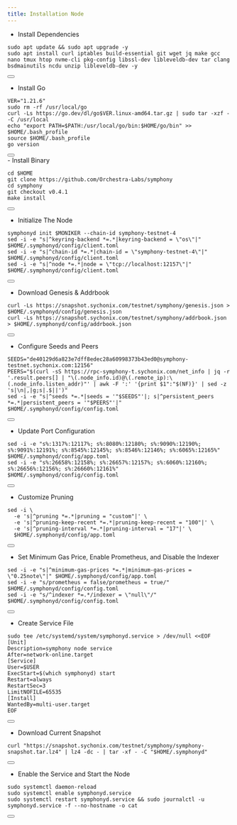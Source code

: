 ```yaml
---
title: Installation Node
---
```


- Install Dependencies 

<div class="code-block-wrapper">
  <pre><code>sudo apt update && sudo apt upgrade -y
sudo apt install curl iptables build-essential git wget jq make gcc nano tmux htop nvme-cli pkg-config libssl-dev libleveldb-dev tar clang bsdmainutils ncdu unzip libleveldb-dev -y</code></pre>
  <button class="copy-btn"><i class="fas fa-copy"></i></button>
</div>

- Install Go

<div class="code-block-wrapper">
  <pre><code>VER="1.21.6"
sudo rm -rf /usr/local/go
curl -Ls https://go.dev/dl/go$VER.linux-amd64.tar.gz | sudo tar -xzf - -C /usr/local
echo "export PATH=$PATH:/usr/local/go/bin:$HOME/go/bin" >> $HOME/.bash_profile
source $HOME/.bash_profile
go version</code></pre>
  <button class="copy-btn"><i class="fas fa-copy"></i></button>
</div>
- Install Binary

<div class="code-block-wrapper">
  <pre><code>cd $HOME
git clone https://github.com/Orchestra-Labs/symphony
cd symphony
git checkout v0.4.1
make install</code></pre>
  <button class="copy-btn"><i class="fas fa-copy"></i></button>
</div>

- Initialize The Node

<div class="code-block-wrapper"><!-- Change chain id and port -->
  <pre><code>symphonyd init $MONIKER --chain-id symphony-testnet-4
sed -i -e "s|^keyring-backend *=.*|keyring-backend = \"os\"|" $HOME/.symphonyd/config/client.toml
sed -i -e "s|^chain-id *=.*|chain-id = \"symphony-testnet-4\"|" $HOME/.symphonyd/config/client.toml
sed -i -e "s|^node *=.*|node = \"tcp://localhost:12157\"|" $HOME/.symphonyd/config/client.toml</code></pre>
  <button class="copy-btn"><i class="fas fa-copy"></i></button>
</div><!-- Change chain id and port -->

- Download Genesis & Addrbook

<div class="code-block-wrapper">
  <pre><code>curl -Ls https://snapshot.sychonix.com/testnet/symphony/genesis.json > $HOME/.symphonyd/config/genesis.json
curl -Ls https://snapshot.sychonix.com/testnet/symphony/addrbook.json > $HOME/.symphonyd/config/addrbook.json</code></pre>
  <button class="copy-btn"><i class="fas fa-copy"></i></button>
</div>

- Configure Seeds and Peers

<div class="code-block-wrapper">
  <pre><code>SEEDS="de40129d6a823e7dff8edec28a60998373b43ed0@symphony-testnet.sychonix.com:12156"
PEERS="$(curl -sS https://rpc-symphony-t.sychonix.com/net_info | jq -r '.result.peers[] | "\(.node_info.id)@\(.remote_ip):\(.node_info.listen_addr)"' | awk -F ':' '{print $1":"$(NF)}' | sed -z 's|\n|,|g;s|.$||')"
sed -i -e "s|^seeds *=.*|seeds = '"$SEEDS"'|; s|^persistent_peers *=.*|persistent_peers = '"$PEERS"'|" $HOME/.symphonyd/config/config.toml</code></pre>
  <button class="copy-btn"><i class="fas fa-copy"></i></button>
</div>

- Update Port Configuration

<div class="code-block-wrapper">
  <pre><code>sed -i -e "s%:1317%:12117%; s%:8080%:12180%; s%:9090%:12190%; s%:9091%:12191%; s%:8545%:12145%; s%:8546%:12146%; s%:6065%:12165%" $HOME/.symphonyd/config/app.toml
sed -i -e "s%:26658%:12158%; s%:26657%:12157%; s%:6060%:12160%; s%:26656%:12156%; s%:26660%:12161%" $HOME/.symphonyd/config/config.toml</code></pre>
  <button class="copy-btn"><i class="fas fa-copy"></i></button>
</div>

- Customize Pruning

<div class="code-block-wrapper">
  <pre><code>sed -i \
  -e 's|^pruning *=.*|pruning = "custom"|' \
  -e 's|^pruning-keep-recent *=.*|pruning-keep-recent = "100"|' \
  -e 's|^pruning-interval *=.*|pruning-interval = "17"|' \
  $HOME/.symphonyd/config/app.toml</code></pre>
  <button class="copy-btn"><i class="fas fa-copy"></i></button>
</div>

- Set Minimum Gas Price, Enable Prometheus, and Disable the Indexer

<div class="code-block-wrapper"><!-- Note: Change gas price and denom -->
  <pre><code>sed -i -e "s|^minimum-gas-prices *=.*|minimum-gas-prices = \"0.25note\"|" $HOME/.symphonyd/config/app.toml
sed -i -e "s/prometheus = false/prometheus = true/" $HOME/.symphonyd/config/config.toml
sed -i -e "s/^indexer *=.*/indexer = \"null\"/" $HOME/.symphonyd/config/config.toml</code></pre>
  <button class="copy-btn"><i class="fas fa-copy"></i></button>
</div><!-- Note: Change gas price and denom -->

- Create Service File

<div class="code-block-wrapper">
  <pre><code>sudo tee /etc/systemd/system/symphonyd.service &gt; /dev/null &lt;&lt;EOF
[Unit]
Description=symphony node service
After=network-online.target
[Service]
User=$USER
ExecStart=$(which symphonyd) start
Restart=always
RestartSec=3
LimitNOFILE=65535
[Install]
WantedBy=multi-user.target
EOF</code></pre>
  <button class="copy-btn"><i class="fas fa-copy"></i></button>
</div>

- Download Current Snapshot

<div class="code-block-wrapper">
  <pre><code>curl "https://snapshot.sychonix.com/testnet/symphony/symphony-snapshot.tar.lz4" | lz4 -dc - | tar -xf - -C "$HOME/.symphonyd"</code></pre>
  <button class="copy-btn"><i class="fas fa-copy"></i></button>
</div>

- Enable the Service and Start the Node

<div class="code-block-wrapper">
  <pre><code>sudo systemctl daemon-reload
sudo systemctl enable symphonyd.service
sudo systemctl restart symphonyd.service && sudo journalctl -u symphonyd.service -f --no-hostname -o cat</code></pre>
  <button class="copy-btn"><i class="fas fa-copy"></i></button>
</div>
